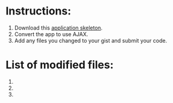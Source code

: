 # Instructions:

1. Download this [application skeleton](http://cl.ly/1l1F3N2I3E3x).
2. Convert the app to use AJAX.
3. Add any files you changed to your gist and submit your code. 	

# List of modified files:

1.
2. 
4. 